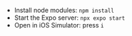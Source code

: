 - Install node modules: `npm install`
- Start the Expo server: `npx expo start`
- Open in iOS Simulator: press `i`
